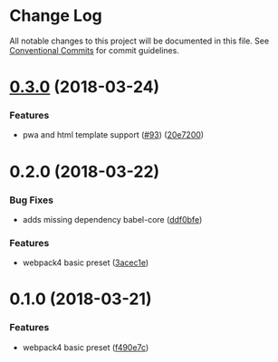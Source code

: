 # Change Log

All notable changes to this project will be documented in this file.
See [Conventional Commits](https://conventionalcommits.org) for commit guidelines.

<a name="0.3.0"></a>
# [0.3.0](https://github.com/clippedjs/clipped/compare/@clipped/preset-webpack4@0.2.0...@clipped/preset-webpack4@0.3.0) (2018-03-24)


### Features

* pwa and html template support ([#93](https://github.com/clippedjs/clipped/issues/93)) ([20e7200](https://github.com/clippedjs/clipped/commit/20e7200))




<a name="0.2.0"></a>
# 0.2.0 (2018-03-22)


### Bug Fixes

* adds missing dependency babel-core ([ddf0bfe](https://github.com/clippedjs/clipped/commit/ddf0bfe))


### Features

* webpack4 basic preset ([3acec1e](https://github.com/clippedjs/clipped/commit/3acec1e))




<a name="0.1.0"></a>
# 0.1.0 (2018-03-21)


### Features

* webpack4 basic preset ([f490e7c](https://github.com/clippedjs/clipped/commit/f490e7c))
